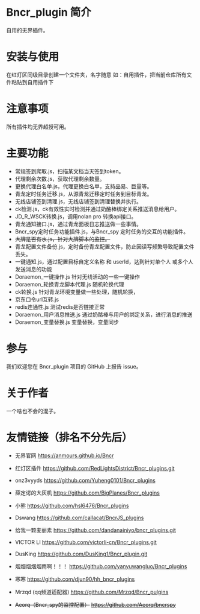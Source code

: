 # Bncr_plugin 简介

自用的无界插件。

# 安装与使用

在红灯区同级目录创建一个文件夹，名字随意 如：自用插件，把当前仓库所有文件粘贴到自用插件下

# 注意事项

所有插件均无界超授可用。

# 主要功能

- 常规签到爬取.js，扫描某文档当天签到token。
- 代理剩余次数.js，获取代理剩余数量。
- 更换代理白名单.js，代理更换白名单，支持品易、巨量等。
- 青龙定时任务迁移.js，从源青龙迁移定时任务到目标青龙。
- 无线店铺签到清理.js，无线店铺签到清理替换并执行。
- ck检测.js，ck有效性实时检测并通过奶酪棒绑定关系推送消息给用户。
- JD_R_WSCK转换.js，调用nolan pro 转换api接口。
- 青龙通知接口.js，通过青龙面板日志推送做一些事情。
- Bncr_spy定时任务功能插件.js，与Bncr_spy 定时任务的交互的功能插件。
- ~~大牌是否有水.js，针对大牌脚本的监控。~~
- 青龙配置文件备份.js，定时备份青龙配置文件，防止因读写频繁导致配置文件丢失。
- 一键通知.js，通过配置目标自定义名称 和 userId，达到针对单个人 或多个人 发送消息的功能
- Doraemon_一键操作.js 针对无线活动的一些一键操作
- Doraemon_轮换青龙脚本代理.js 随机轮换代理
- ck轮换.js 针对青龙环境变量做一些处理，随机轮换，
- 京东口令url互转.js
- redis连通性.js 测试redis是否链接正常
- Doraemon_用户消息推送.js 通过奶酪棒与用户的绑定关系，进行消息的推送
- Doraemon_变量替换.js 变量替换，变量同步

# 参与

我们欢迎您在 Bncr_plugin 项目的 GitHub 上报告 issue。

# 关于作者

一个啥也不会的混子。

# 友情链接（排名不分先后）
- 无界官网
  https://anmours.github.io/Bncr

- 红灯区插件
  https://github.com/RedLightsDistrict/Bncr_plugins.git

- onz3vyyds
  https://github.com/Yuheng0101/Bncr_plugins

- 薛定谔的大灰机
  https://github.com/BigPlanes/Bncr_plugins

- 小熊
  https://github.com/hsl6476/Bncr_plugins

- Dswang
  https://github.com/callacat/BncrJS_plugins

- 给我一颗麦丽素
  https://github.com/dandanainiyo/bncr_plugins.git

- VICTOR LI
  https://github.com/victorli-cn/Bncr_plugins.git

- DusKing
  https://github.com/DusKing1/Bncr_plugin.git

- 烟烟烟烟烟雨啊！！！
  https://github.com/yanyuwangluo/Bncr_plugins

- 寒寒
  https://github.com/djun90/hh_bncr_plugins

- Mrzqd (qq频道适配器)
  https://github.com/Mrzqd/Bncr_pulgins

- ~~Aeorq（Bncr_spy的监控配置）~~
  ~~https://github.com/Aeorq/bncrspy~~
